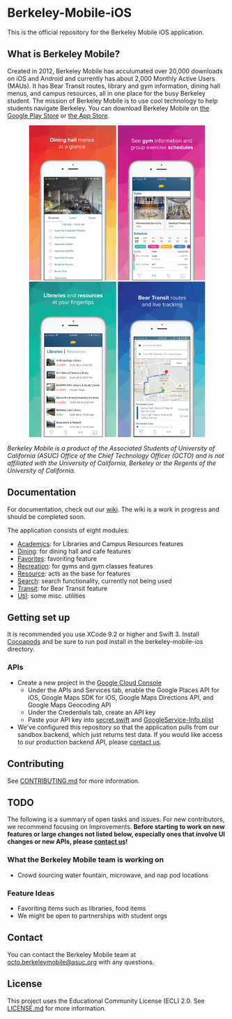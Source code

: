 # Berkeley-Mobile-iOS

This is the official repository for the Berkeley Mobile iOS application.

## What is Berkeley Mobile?

Created in 2012, Berkeley Mobile has acculumated over 20,000 downloads on iOS and Android and currently has about 2,000 Monthly Active Users (MAUs). It has Bear Transit routes, library and gym information, dining hall menus, and campus resources, all in one place for the busy Berkeley student. The mission of Berkeley Mobile is to use cool technology to help students navigate Berkeley. You can download Berkeley Mobile on [the Google Play Store](https://play.google.com/store/apps/details?id=com.asuc.asucmobile&hl=en_US) or [the App Store](https://itunes.apple.com/us/app/berkeley-mobile/id912243518?mt=8).

<p align="center">
  <img src="/app_preview_images/screen1.png" width="200"/>
  <img src="/app_preview_images/screen2.png" width="200"/>
  <img src="/app_preview_images/screen3.png" width="200"/>
  <img src="/app_preview_images/screen4.png" width="200"/>
</p>

*Berkeley Mobile is a product of the Associated Students of University of California (ASUC) Office of the Chief Technology Officer (OCTO) and is not affiliated with the University of California, Berkeley or the Regents of the University of California.*

## Documentation

For documentation, check out our [wiki](https://github.com/asuc-octo/berkeley-mobile-ios/wiki). The wiki is a work in progress and should be completed soon.

The application consists of eight modules:
* [Academics](berkeleyMobileiOS/Classes/Academics): for Libraries and Campus Resources features 
* [Dining](berkeleyMobileiOS/Classes/Dining): for dining hall and cafe features 
* [Favorites](berkeleyMobileiOS/Classes/Favorites): favoriting feature 
* [Recreation](berkeleyMobileiOS/Classes/Recreation): for gyms and gym classes features 
* [Resource](berkeleyMobileiOS/Classes/Resource): acts as the base for features 
* [Search](berkeleyMobileiOS/Classes/Search): search functionality, currently not being used 
* [Transit](berkeleyMobileiOS/Classes/Transit): for Bear Transit feature
* [Util](berkeleyMobileiOS/Classes/Util): some misc. utilities


## Getting set up

It is recommended you use XCode 9.2 or higher and Swift 3. Install [Cocoapods](https://guides.cocoapods.org/using/getting-started.html) and be sure to run pod install in the berkeley-mobile-ios directory. 

### APIs

* Create a new project in the [Google Cloud Console](https://console.cloud.google.com)
  * Under the APIs and Services tab, enable the Google Places API for iOS, Google Maps SDK for iOS, Google Maps Directions API, and Google Maps Geocoding API
  * Under the Credentials tab, create an API key
  * Paste your API key into [secret.swift](berkeleyMobileiOS/secret.swift) and [GoogleService-Info.plist](berkeleyMobileiOS/GoogleService-Info.plist)
* We've configured this repository so that the application pulls from our sandbox backend, which just returns test data. If you would like access to our production backend API, please [contact us](#contact). 

## Contributing

See [CONTRIBUTING.md](CONTRIBUTING.md) for more information.

## <a name="todo"></a> TODO

The following is a summary of open tasks and issues. For new contributors, we recommend focusing on Improvements. **Before starting to work on new features or large changes not listed below, especially ones that involve UI changes or new APIs, please [contact us](#contact)!**

### What the Berkeley Mobile team is working on

* Crowd sourcing water fountain, microwave, and nap pod locations


### Feature Ideas

* Favoriting items such as libraries, food items 
* We might be open to partnerships with student orgs

## <a name="contact"></a> Contact

You can contact the Berkeley Mobile team at octo.berkeleymobile@asuc.org with any questions.

## License

This project uses the Educational Community License (ECL) 2.0. See [LICENSE.md](LICENSE.md) for more information.
